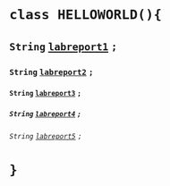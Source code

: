 # `class HELLOWORLD(){`

## `String` [`labreport1`](lab-report-1-week-2.md) `;`

### `String` [`labreport2`](lab-report-2-week-4.md) `;`

#### `String` [`labreport3`](lab-report-3-week-6.md) `;`

##### `String` [`labreport4`](lab-report-4-week-8.md) `;`

###### `String` [`labreport5`](lab-report-5-week-10.md) `;`

# `}`